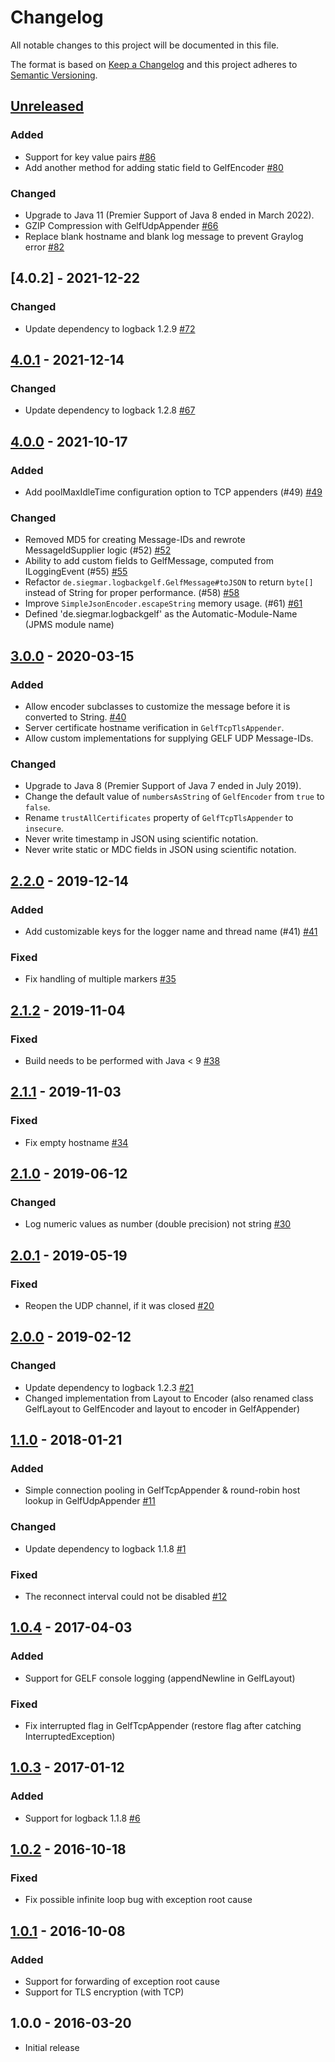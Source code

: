 # Changelog
All notable changes to this project will be documented in this file.

The format is based on [Keep a Changelog](https://keepachangelog.com/en/1.0.0/)
and this project adheres to [Semantic Versioning](https://semver.org/spec/v2.0.0.html).

## [Unreleased]
### Added
- Support for key value pairs
  [\#86](https://github.com/osiegmar/logback-gelf/issues/86)
- Add another method for adding static field to GelfEncoder
  [\#80](https://github.com/osiegmar/logback-gelf/issues/80)

### Changed
- Upgrade to Java 11 (Premier Support of Java 8 ended in March 2022).
- GZIP Compression with GelfUdpAppender
  [\#66](https://github.com/osiegmar/logback-gelf/issues/66)
- Replace blank hostname and blank log message to prevent Graylog error
  [\#82](https://github.com/osiegmar/logback-gelf/issues/82)

## [4.0.2] - 2021-12-22
### Changed
- Update dependency to logback 1.2.9
  [\#72](https://github.com/osiegmar/logback-gelf/issues/72)

## [4.0.1] - 2021-12-14
### Changed
- Update dependency to logback 1.2.8
  [\#67](https://github.com/osiegmar/logback-gelf/issues/67)

## [4.0.0] - 2021-10-17
### Added
- Add poolMaxIdleTime configuration option to TCP appenders (#49)
  [\#49](https://github.com/osiegmar/logback-gelf/pull/49)

### Changed
- Removed MD5 for creating Message-IDs and rewrote MessageIdSupplier logic (#52)
  [\#52](https://github.com/osiegmar/logback-gelf/issues/52)
- Ability to add custom fields to GelfMessage, computed from ILoggingEvent (#55)
  [\#55](https://github.com/osiegmar/logback-gelf/issues/55)
- Refactor `de.siegmar.logbackgelf.GelfMessage#toJSON` to return `byte[]`
  instead of String for proper performance. (#58)
  [\#58](https://github.com/osiegmar/logback-gelf/issues/58)
- Improve `SimpleJsonEncoder.escapeString` memory usage. (#61)
  [\#61](https://github.com/osiegmar/logback-gelf/issues/61)
- Defined 'de.siegmar.logbackgelf' as the Automatic-Module-Name (JPMS module name)

## [3.0.0] - 2020-03-15
### Added
- Allow encoder subclasses to customize the message before it is converted to String.
  [\#40](https://github.com/osiegmar/logback-gelf/issues/40)
- Server certificate hostname verification in `GelfTcpTlsAppender`.
- Allow custom implementations for supplying GELF UDP Message-IDs.

### Changed
- Upgrade to Java 8 (Premier Support of Java 7 ended in July 2019).
- Change the default value of `numbersAsString` of `GelfEncoder` from `true` to `false`.
- Rename `trustAllCertificates` property of `GelfTcpTlsAppender` to `insecure`.
- Never write timestamp in JSON using scientific notation.
- Never write static or MDC fields in JSON using scientific notation.

## [2.2.0] - 2019-12-14
### Added
- Add customizable keys for the logger name and thread name (#41)
  [\#41](https://github.com/osiegmar/logback-gelf/issues/41)

### Fixed
- Fix handling of multiple markers
  [\#35](https://github.com/osiegmar/logback-gelf/issues/35)

## [2.1.2] - 2019-11-04
### Fixed
- Build needs to be performed with Java < 9
  [\#38](https://github.com/osiegmar/logback-gelf/issues/38)

## [2.1.1] - 2019-11-03
### Fixed
- Fix empty hostname
  [\#34](https://github.com/osiegmar/logback-gelf/issues/34)

## [2.1.0] - 2019-06-12
### Changed
- Log numeric values as number (double precision) not string
  [\#30](https://github.com/osiegmar/logback-gelf/pull/30)

## [2.0.1] - 2019-05-19
### Fixed
- Reopen the UDP channel, if it was closed
  [\#20](https://github.com/osiegmar/logback-gelf/issues/20)

## [2.0.0] - 2019-02-12
### Changed
- Update dependency to logback 1.2.3
  [\#21](https://github.com/osiegmar/logback-gelf/issues/21)
- Changed implementation from Layout to Encoder (also renamed class GelfLayout to GelfEncoder and layout to encoder in GelfAppender)

## [1.1.0] - 2018-01-21
### Added
- Simple connection pooling in GelfTcpAppender & round-robin host lookup in GelfUdpAppender
  [\#11](https://github.com/osiegmar/logback-gelf/issues/11)

### Changed
- Update dependency to logback 1.1.8
  [\#1](https://github.com/osiegmar/logback-gelf/issues/1)

### Fixed
- The reconnect interval could not be disabled
  [\#12](https://github.com/osiegmar/logback-gelf/issues/12)

## [1.0.4] - 2017-04-03
### Added
- Support for GELF console logging (appendNewline in GelfLayout)

### Fixed
- Fix interrupted flag in GelfTcpAppender (restore flag after catching InterruptedException)

## [1.0.3] - 2017-01-12
### Added
- Support for logback 1.1.8
  [\#6](https://github.com/osiegmar/logback-gelf/issues/6)

## [1.0.2] - 2016-10-18
### Fixed
- Fix possible infinite loop bug with exception root cause

## [1.0.1] - 2016-10-08
### Added
- Support for forwarding of exception root cause
- Support for TLS encryption (with TCP)

## 1.0.0 - 2016-03-20

- Initial release

[Unreleased]: https://github.com/osiegmar/logback-gelf/compare/v4.0.1...HEAD
[4.0.1]: https://github.com/osiegmar/logback-gelf/compare/v4.0.0...v4.0.1
[4.0.0]: https://github.com/osiegmar/logback-gelf/compare/v3.0.0...v4.0.0
[3.0.0]: https://github.com/osiegmar/logback-gelf/compare/v2.2.0...v3.0.0
[2.2.0]: https://github.com/osiegmar/logback-gelf/compare/v2.1.2...v2.2.0
[2.1.2]: https://github.com/osiegmar/logback-gelf/compare/v2.1.1...v2.1.2
[2.1.1]: https://github.com/osiegmar/logback-gelf/compare/v2.1.0...v2.1.1
[2.1.0]: https://github.com/osiegmar/logback-gelf/compare/v2.0.1...v2.1.0
[2.0.1]: https://github.com/osiegmar/logback-gelf/compare/v2.0.0...v2.0.1
[2.0.0]: https://github.com/osiegmar/logback-gelf/compare/v1.1.0...v2.0.0
[1.1.0]: https://github.com/osiegmar/logback-gelf/compare/v1.0.4...v1.1.0
[1.0.4]: https://github.com/osiegmar/logback-gelf/compare/v1.0.3...v1.0.4
[1.0.3]: https://github.com/osiegmar/logback-gelf/compare/v1.0.2...v1.0.3
[1.0.2]: https://github.com/osiegmar/logback-gelf/compare/v1.0.1...v1.0.2
[1.0.1]: https://github.com/osiegmar/logback-gelf/compare/v1.0.0...v1.0.1
